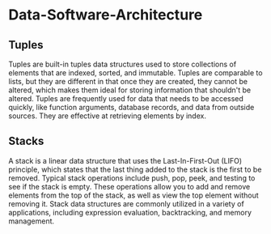 # Data-Software-Architecture

## Tuples
Tuples are built-in tuples data structures used to store collections of elements that are indexed, sorted, and immutable. Tuples are comparable to lists, but they are different in that once they are created, they cannot be altered, which makes them ideal for storing information that shouldn't be altered. Tuples are frequently used for data that needs to be accessed quickly, like function arguments, database records, and data from outside sources. They are effective at retrieving elements by index.


## Stacks
A stack is a linear data structure that uses the Last-In-First-Out (LIFO) principle, which states that the last thing added to the stack is the first to be removed. Typical stack operations include push, pop, peek, and testing to see if the stack is empty. These operations allow you to add and remove elements from the top of the stack, as well as view the top element without removing it. Stack data structures are commonly utilized in a variety of applications, including expression evaluation, backtracking, and memory management.

